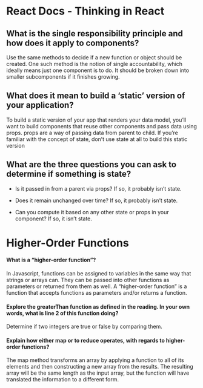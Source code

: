 # React Docs - Thinking in React

## What is the single responsibility principle and how does it apply to components?

Use the same methods to decide if a new function or object should be created. One such method is the notion of single accountability, which ideally means just one component is to do. It should be broken down into smaller subcomponents if it finishes growing.

## What does it mean to build a ‘static’ version of your application?

To build a static version of your app that renders your data model, you’ll want to build components that reuse other components and pass data using props. props are a way of passing data from parent to child. If you’re familiar with the concept of state, don’t use state at all to build this static version

## What are the three questions you can ask to determine if something is state?

- Is it passed in from a parent via props? If so, it probably isn’t state.

- Does it remain unchanged over time? If so, it probably isn’t state.

- Can you compute it based on any other state or props in your component? If so, it isn’t state.

# Higher-Order Functions

#### What is a “higher-order function”?

In Javascript, functions can be assigned to variables in the same way that strings or arrays can. They can be passed into other functions as parameters or returned from them as well. A “higher-order function” is a function that accepts functions as parameters and/or returns a function.

#### Explore the greaterThan function as defined in the reading. In your own words, what is line 2 of this function doing?

Determine if two integers are true or false by comparing them.

#### Explain how either map or to reduce operates, with regards to higher-order functions?

The map method transforms an array by applying a function to all of its elements and then constructing a new array from the results. The resulting array will be the same length as the input array, but the function will have translated the information to a different form.
